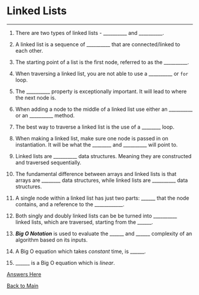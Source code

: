 # Linked Lists
---

1. There are two types of linked lists - __________ and __________.

1. A linked list is a sequence of __________ that are connected/linked to each other.

1. The starting point of a list is the first node, referred to as the __________.

1. When traversing a linked list, you are not able to use a __________ or `for` loop.

1. The __________ property is exceptionally important. It will lead to where the next node is.

1. When adding a node to the middle of a linked list use either an __________ or an __________ method.

1. The best way to traverse a linked list is the use of a ________ loop.

1. When making a linked list, make sure one node is passed in on instantiation. It will be what the ________ and __________ will point to.

1. Linked lists are __________ data structures. Meaning they are constructed and traversed sequentially.

1. The fundamental difference between arrays and linked lists is that arrays are ________ data structures, while linked lists are __________ data structures.

1. A single node within a linked list has just two parts: ______ that the node contains, and a reference to the ____________.

1. Both singly and doubly linked lists can be be turned into __________ linked lists, which are traversed, starting from the ______.

1. ***Big O Notation*** is used to evaluate the ______ and ______ complexity of an algorithm based on its inputs.

1. A Big O equation which takes *constant* time, is ______.

1. ______ is a Big O equation which is *linear*.


[Answers Here](Code_401/class_05a.md)

[Back to Main](../README.md)